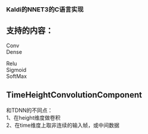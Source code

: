 ### Kaldi的NNET3的C语言实现

## 支持的内容：  
Conv  
Dense   

Relu  
Sigmoid  
SoftMax   

## TimeHeightConvolutionComponent  
和TDNN的不同点：  
1、在height维度做卷积  
2、在time维度上取非连续的输入帧，或中间数据






